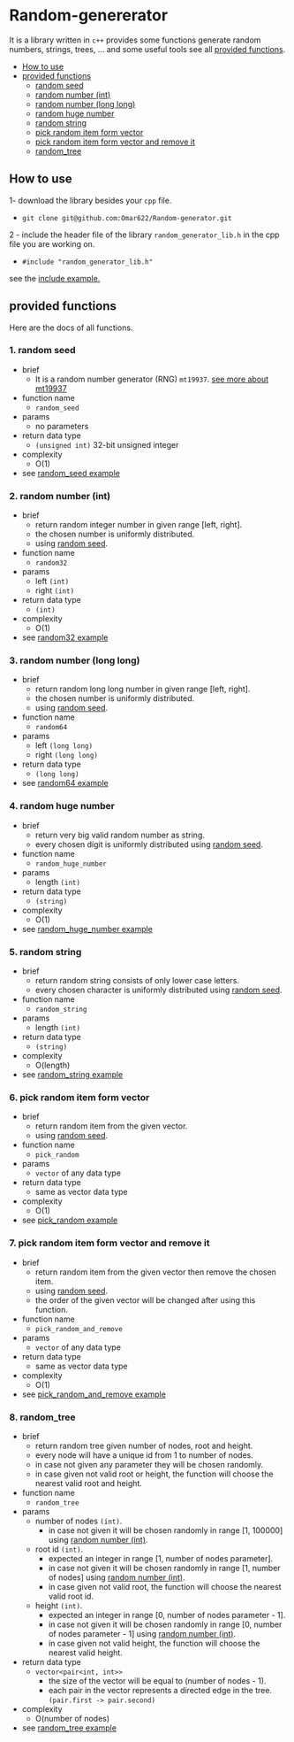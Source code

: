 # Random-genererator

It is a library written in `c++` provides some functions generate random numbers, strings, trees, ... and some useful tools see all [provided functions](#provided-functions).

-   [How to use](#How-to-use)
-   [provided functions](#provided-functions)
    -   [random seed](#1-random-seed)
    -   [random number (int)](#2-random-number-int)
    -   [random number (long long)](#3-random-number-long-long)
    -   [random huge number](#4-random-huge-number)
    -   [random string](#5-random-string)
    -   [pick random item form vector](#6-pick-random-item-form-vector)
    -   [pick random item form vector and remove it](#7-pick-random-item-form-vector-and-remove-it)
    -   [random_tree](#8-random_tree)

## How to use

1- download the library besides your `cpp` file.

-   `git clone git@github.com:Omar622/Random-generator.git`

2 - include the header file of the library `random_generator_lib.h` in the cpp file you are working on.

-   `#include "random_generator_lib.h"`

see the [include example.](https://github.com/Omar622/Random-generator/examples/include/include.cpp)

## provided functions

Here are the docs of all functions.

### 1. random seed

-   brief
    -   It is a random number generator (RNG) `mt19937`. [see more about mt19937](https://cplusplus.com/reference/random/mt19937/)
-   function name
    -   `random_seed`
-   params
    -   no parameters
-   return data type
    -   `(unsigned int)` 32-bit unsigned integer
-   complexity
    -   O(1)
-   see [random_seed example](https://github.com/Omar622/Random-generator/examples/random_seed.cpp)

### 2. random number (int)

-   brief
    -   return random integer number in given range [left, right].
    -   the chosen number is uniformly distributed.
    -   using [random seed](#1-random-seed).
-   function name
    -   `random32`
-   params
    -   left `(int)`
    -   right `(int)`
-   return data type
    -   `(int)`
-   complexity
    -   O(1)
-   see [random32 example](https://github.com/Omar622/Random-generator/examples/random32.cpp)

### 3. random number (long long)

-   brief
    -   return random long long number in given range [left, right].
    -   the chosen number is uniformly distributed.
    -   using [random seed](#1-random-seed).
-   function name
    -   `random64`
-   params
    -   left `(long long)`
    -   right `(long long)`
-   return data type
    -   `(long long)`
-   see [random64 example](https://github.com/Omar622/Random-generator/examples/random64.cpp)

### 4. random huge number

-   brief
    -   return very big valid random number as string.
    -   every chosen digit is uniformly distributed using [random seed](#1-random-seed).
-   function name
    -   `random_huge_number`
-   params
    -   length `(int)`
-   return data type
    -   `(string)`
-   complexity
    -   O(1)
-   see [random_huge_number example](https://github.com/Omar622/Random-generator/examples/random_huge_number.cpp)

### 5. random string

-   brief
    -   return random string consists of only lower case letters.
    -   every chosen character is uniformly distributed using [random seed](#1-random-seed).
-   function name
    -   `random_string`
-   params
    -   length `(int)`
-   return data type
    -   `(string)`
-   complexity
    -   O(length)
-   see [random_string example](https://github.com/Omar622/Random-generator/examples/random_string.cpp)

### 6. pick random item form vector

-   brief
    -   return random item from the given vector.
    -   using [random seed](#1-random-seed).
-   function name
    -   `pick_random`
-   params
    -   `vector` of any data type
-   return data type
    -   same as vector data type
-   complexity
    -   O(1)
-   see [pick_random example](https://github.com/Omar622/Random-generator/examples/pick_random/)

### 7. pick random item form vector and remove it

-   brief
    -   return random item from the given vector then remove the chosen item.
    -   using [random seed](#1-random-seed).
    -   the order of the given vector will be changed after using this function.
-   function name
    -   `pick_random_and_remove`
-   params
    -   `vector` of any data type
-   return data type
    -   same as vector data type
-   complexity
    -   O(1)
-   see [pick_random_and_remove example](https://github.com/Omar622/Random-generator/examples/pick_random_and_remove/)

### 8. random_tree

-   brief
    -   return random tree given number of nodes, root and height.
    -   every node will have a unique id from 1 to number of nodes.
    -   in case not given any parameter they will be chosen randomly.
    -   in case given not valid root or height, the function will choose the nearest valid root and height.
-   function name
    -   `random_tree`
-   params
    -   number of nodes `(int)`.
        -   in case not given it will be chosen randomly in range [1, 100000] using [random number (int)](#2-random-number-int).
    -   root id `(int)`.
        -   expected an integer in range [1, number of nodes parameter].
        -   in case not given it will be chosen randomly in range [1, number of nodes] using [random number (int)](#2-random-number-int).
        -   in case given not valid root, the function will choose the nearest valid root id.
    -   height `(int)`.
        -   expected an integer in range [0, number of nodes parameter - 1].
        -   in case not given it will be chosen randomly in range [0, number of nodes parameter - 1] using [random number (int)](#2-random-number-int).
        -   in case given not valid height, the function will choose the nearest valid height.
-   return data type
    -   `vector<pair<int, int>>`
        -   the size of the vector will be equal to (number of nodes - 1).
        -   each pair in the vector represents a directed edge in the tree. `(pair.first -> pair.second)`
-   complexity
    -   O(number of nodes)
-   see [random_tree example](https://github.com/Omar622/Random-generator/examples/random_tree/)
